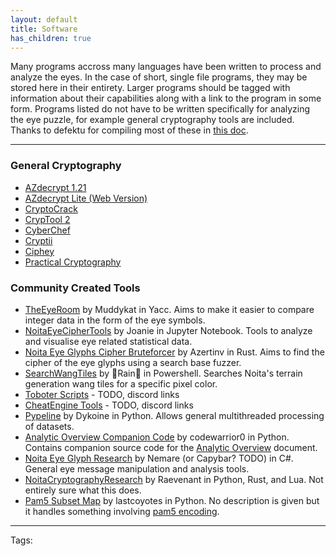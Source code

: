 ```yaml
---
layout: default
title: Software
has_children: true
---
```


Many programs accross many languages have been written to process and analyze the eyes. In the case of short, single file programs, they may be stored here in their entirety. Larger programs should be tagged with information about their capabilities along with a link to the program in some form. Programs listed do not have to be written specifically for analyzing the eye puzzle, for example general cryptography tools are included. Thanks to defektu for compiling most of these in [this doc](https://docs.google.com/document/d/1oSY46-WCmytHvI-BtD0X2UkGX6jg9DFJ9oeFGsMKd1g/edit).

---

### General Cryptography

- [AZdecrypt 1.21](https://www.freebasic.net/forum/viewtopic.php?p=291238#p291238)
- [AZdecrypt Lite (Web Version)](http://zodiackillerciphers.com/azdecrypt-lite/)
- [CryptoCrack](https://sites.google.com/site/cryptocrackprogram/)
- [CrypTool 2](https://www.cryptool.org/en/)
- [CyberChef](https://gchq.github.io/CyberChef/)
- [Cryptii](https://cryptii.com/)
- [Ciphey](https://github.com/Ciphey/Ciphey)
- [Practical Cryptography](http://practicalcryptography.com/)

### Community Created Tools

- [TheEyeRoom](https://github.com/Muddykat-tech/TheEyeRoom) by Muddykat in Yacc. Aims to make it easier to compare integer data in the form of the eye symbols.
- [NoitaEyeCipherTools](https://github.com/greystorm101/NoitaEyeCipherTools) by Joanie in Jupyter Notebook. Tools to analyze and visualise eye related statistical data.
- [Noita Eye Glyphs Cipher Bruteforcer]() by Azertinv in Rust. Aims to find the cipher of the eye glyphs using a search base fuzzer.
- [SearchWangTiles](https://gist.github.com/vexx32/cfa23f44edfe4f29ffdcc4c8a77ccbfe) by 🌸Rain🌸 in Powershell. Searches Noita's terrain generation wang tiles for a specific pixel color.
- [Toboter Scripts]() - TODO, discord links
- [CheatEngine Tools]() - TODO, discord links
- [Pypeline](https://github.com/turing-system/pipeline) by Dykoine in Python. Allows general multithreaded processing of datasets.
- [Analytic Overview Companion Code](https://github.com/codewarrior0/noita-eye-glyph-analyses) by codewarrior0 in Python. Contains companion source code for the [Analytic Overview](https://docs.google.com/document/d/1QeagH8TklJsd8iribMtT5LIRL91laOUU_tFcVl7OOqA/edit) document.
- [Noita Eye Glyph Research](https://github.com/Doctor-Ned/NoitaEyeGlyphResearch) by Nemare (or Capybar? TODO) in C#. General eye message manipulation and analysis tools.
- [NoitaCryptographyResearch](https://github.com/ngraham20/NoitaCryptographyResearch) by Raevenant in Python, Rust, and Lua. Not entirely sure what this does.
- [Pam5 Subset Map](https://github.com/lastCoyotes/eyeGlyphs) by lastcoyotes in Python. No description is given but it handles something involving [pam5 encoding](https://www.edn.com/what-pam5-means-to-you/).

---
Tags: 